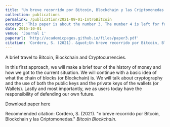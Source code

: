 ```yaml
---
title: "Un breve recorrido por Bitcoin, Blockchain y las Criptomonedas."
collection: publications
permalink: /publication/2021-09-01-IntroBitcoin
excerpt: 'This paper is about the number 3. The number 4 is left for future work.'
date: 2015-10-01
venue: 'Journal 1'
paperurl: 'http://academicpages.github.io/files/paper3.pdf'
citation: 'Cordero, S. (2021). &quot;Un breve recorrido por Bitcoin, Blockchain y las Criptomonedas.&quot; <i>Bitcoin Blockchain 1</i>.'
---
```

A brief travel to Bitcoin, Blockchain and Cryptocurrencies.

In this first approach, we will make a brief tour of the history of money and how we got to the current situation. We will continue with a basic idea of what the chain of blocks (or Blockchain) is. We will talk about cryptography and the use of both the public keys and the private keys of the wallets (or Wallets). Lastly and most importantly, we as users today have the responsibility of defending our own future.

[Download paper here](http://academicpages.github.io/files/paper3.pdf)

Recommended citation: Cordero, S. (2021). "n breve recorrido por Bitcoin, Blockchain y las Criptomonedas." <i>Bitcoin Blockchain</i>.